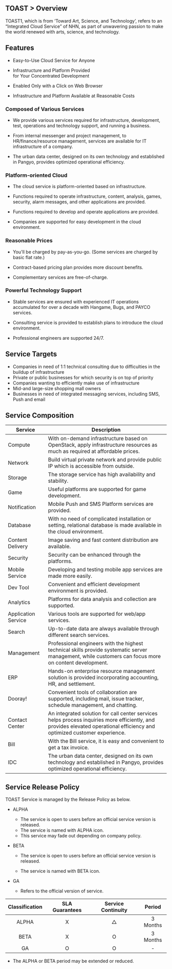 ## TOAST > Overview

TOAST1, which is from ‘Toward Art, Science, and Technology’, refers to an “Integrated Cloud Service” of NHN, as part of unwavering passion to make the world renewed with arts, science, and technology.  

## Features

- Easy-to-Use Cloud Service for Anyone

- Infrastructure and Platform Provided <br>for Your Concentrated Development

- Enabled Only with a Click on Web Browser
- Infrastructure and Platform Available at Reasonable Costs

### Composed of Various Services


- We provide various services required for infrastructure, development, test, operations and technology support, and running a business.

- From internal messenger and project management, to HR/finance/resource management, services are available for IT infrastructure of a company.

- The urban data center, designed on its own technology and established in Pangyo, provides optimized operational efficiency.


### Platform-oriented Cloud


- The cloud service is platform-oriented based on infrastructure.

- Functions required to operate infrastructure, content, analysis, games, security, alarm messages, and other applications are provided.
- Functions required to develop and operate applications are provided.
- Companies are supported for easy development in the cloud environment.

### Reasonable Prices


- You'll be charged by pay-as-you-go. (Some services are charged by basic flat rate.)

- Contract-based pricing plan provides more discount benefits.

- Complementary services are free-of-charge.


### Powerful Technology Support


- Stable services are ensured with experienced IT operations accumulated for over a decade with Hangame, Bugs, and PAYCO services.

- Consulting service is provided to establish plans to introduce the cloud environment.

- Professional engineers are supported 24/7.

## Service Targets  

- Companies in need of 1:1 technical consulting due to difficulties in the buildup of infrastructure
- Private or public businesses for which security is on top of priority
- Companies wanting to efficiently make use of infrastructure
- Mid-and large-size shopping mall owners
- Businesses in need of integrated messaging services, including SMS, Push and email

## Service Composition

| Service | Description |
| --- | --- |
| Compute |With on-demand infrastructure based on OpenStack, apply infrastructure resources as much as required at affordable prices. |
| Network | Build virtual private network and provide public IP which is accessible from outside.|
| Storage | The storage service has high availability and stability. |
| Game | Useful platforms are supported for game development.|
| Notification | Mobile Push and SMS Platform services are provided. |
| Database | With no need of complicated installation or setting, relational database is made available in the cloud environment. |
| Content Delivery | Image saving and fast content distribution are available. |
| Security | Security can be enhanced through the platforms. |
| Mobile Service | Developing and testing mobile app services are made more easily. |
| Dev Tool | Convenient and efficient development environment is provided. |
| Analytics | Platforms for data analysis and collection are supported. |
| Application Service | Various tools are supported for web/app services. |
| Search  | Up-to-date data are always available through different search services. |
| Management | Professional engineers with the highest technical skills provide systematic server management, while customers can focus more on content development. |
| ERP  | Hands-on enterprise resource management solution is provided incorporating accounting, HR, and settlement. |
| Dooray!  | Convenient tools of collaboration are supported, including mail, issue tracker, schedule management, and chatting. |
| Contact Center | An integrated solution for call center services helps process inquiries more efficiently, and provides elevated operational efficiency and optimized customer experience. |
| Bill | With the Bill service, it is easy and convenient to get a tax invoice. |
| IDC  | The urban data center, designed on its own technology and established in Pangyo, provides optimized operational efficiency.  |

## Service Release Policy

TOAST Service is managed by the Release Policy as below.

- ALPHA
    - The service is open to users before an official service version is released.
    - The service is named with ALPHA icon.
    - This service may fade out depending on company policy.
- BETA
    - The service is open to users before an official service version is released.

    - The service is named with BETA icon.

- GA
    - Refers to the official version of service.


| Classification | SLA Guarantees  | Service Continuity| Period |
| :---: | :---: |:---: | :---: |
| ALPHA | X | △ | 3 Months |
| BETA | X | O | 3 Months |
| GA | O | O | - |

- The ALPHA or BETA period may be extended or reduced.

